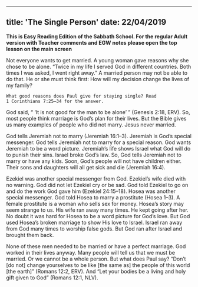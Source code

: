---
title: 'The Single Person'
date: 22/04/2019
--

**This is Easy Reading Edition of the Sabbath School. For the regular Adult version with Teacher comments and EGW notes please open the top lesson on the main screen**

Not everyone wants to get married. A young woman gave reasons why she chose to be alone. “Twice in my life I served God in different countries. Both times I was asked, I went right away.” A married person may not be able to do that. He or she must think first: How will my decision change the lives of my family?

`What good reasons does Paul give for staying single? Read 1 Corinthians 7:25–34 for the answer.`

God said, “ ‘It is not good for the man to be alone’ ” (Genesis 2:18, ERV). So, most people think marriage is God’s plan for their lives. But the Bible gives us many examples of people who did not marry. Jesus never married. 

God tells Jeremiah not to marry (Jeremiah 16:1–3). Jeremiah is God’s special messenger. God tells Jeremiah not to marry for a special reason. God wants Jeremiah to be a word picture. Jeremiah’s life shows Israel what God will do to punish their sins. Israel broke God’s law. So, God tells Jeremiah not to marry or have any kids. Soon, God’s people will not have children either. Their sons and daughters will all get sick and die (Jeremiah 16:4). 

Ezekiel was another special messenger from God. Ezekiel’s wife died with no warning. God did not let Ezekiel cry or be sad. God told Ezekiel to go on and do the work God gave him (Ezekiel 24:15–18). Hosea was another special messenger. God told Hosea to marry a prostitute (Hosea 1–3). A female prostitute is a woman who sells sex for money. Hosea’s story may seem strange to us. His wife ran away many times. He kept going after her. No doubt it was hard for Hosea to be a word picture for God’s love. But God used Hosea’s broken marriage to show His love to Israel. Israel ran away from God many times to worship false gods. But God ran after Israel and brought them back. 

None of these men needed to be married or have a perfect marriage. God worked in their lives anyway. Many people will tell us that we must be married. Or we cannot be a whole person. But what does Paul say? “Don’t [do not] change yourselves to be like [the same as] the people of this world [the earth]” (Romans 12:2, ERV). And “Let your bodies be a living and holy gift given to God” (Romans 12:1, NLV).